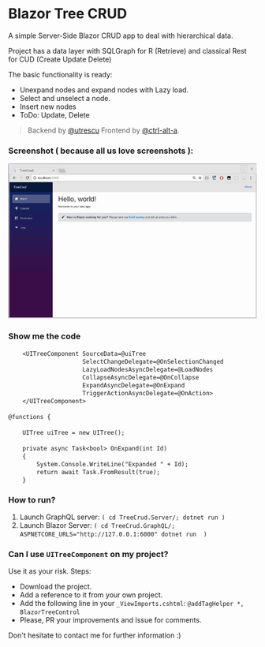 # Blazor Tree CRUD

A simple Server-Side Blazor CRUD app to deal with hierarchical data.

Project has a data layer with SQLGraph for R (Retrieve) and classical Rest for CUD (Create Update Delete)

The basic functionality is ready:

* Unexpand nodes and expand nodes with Lazy load.
* Select and unselect a node.
* Insert new nodes
* ToDo: Update, Delete

> Backend by [@utrescu](https://github.com/utrescu/) Frontend by [@ctrl-alt-a](https://github.com/ctrl-alt-d).

### Screenshot ( because all us love screenshots ):

![screenshot](./Screenshots/theCrud.gif)

### Show me the code

```
    <UITreeComponent SourceData=@uiTree
                     SelectChangeDelegate=@OnSelectionChanged
                     LazyLoadNodesAsyncDelegate=@LoadNodes
                     CollapseAsyncDelegate=@OnCollapse
                     ExpandAsyncDelegate=@OnExpand
                     TriggerActionAsyncDelegate=@OnAction>
    </UITreeComponent>  

@functions {

    UITree uiTree = new UITree();
    
    private async Task<bool> OnExpand(int Id)
    {
        System.Console.WriteLine("Expanded " + Id);
        return await Task.FromResult(true);
    }

```

### How to run?

1. Launch GraphQL server: `( cd TreeCrud.Server/; dotnet run )`
2. Launch Blazor Server: `( cd TreeCrud.GraphQL/; ASPNETCORE_URLS="http://127.0.0.1:6000" dotnet run  )`


### Can I use `UITreeComponent` on my project?

Use it as your risk. Steps:

* Download the project.
* Add a reference to it from your own project.
* Add the following line in your `_ViewImports.cshtml`:  `@addTagHelper *, BlazorTreeControl` 
* Please, PR your improvements and Issue for comments.

Don't hesitate to contact me for further information :)

